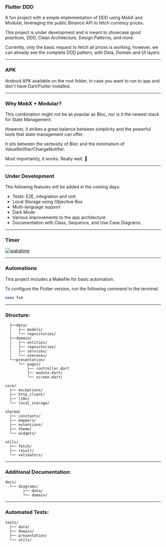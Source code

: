 ### Flutter DDD  

A fun project with a simple implementation of DDD using MobX and Modular, leveraging the public Binance API to fetch currency prices.

This project is under development and is meant to showcase good practices, DDD, Clean Architecture, Design Patterns, and more.

Currently, only the basic request to fetch all prices is working, however, we can already see the complete DDD pattern, with Data, Domain and UI layers.

---
### APK
Android APK available on the root folder, in case you want to run to app and don't have Dart/Flutter installed.

---

### Why MobX + Modular?  

This combination might not be as popular as Bloc, nor is it the newest stack for State Management.  

However, it strikes a great balance between simplicity and the powerful tools that state management can offer.

It sits between the verbosity of Bloc and the minimalism of ValueNotifier/ChangeNotifier.  

Most importantly, it works. Really well. 🚀  

---

### Under Development

The following features will be added in the coming days:

- Tests: E2E, integration and unit
- Local Storage using Objective Box
- Multi-language support
- Dark Mode
- Various improvements to the app architecture
- Documentation with Class, Sequence, and Use Case Diagrams.


---

### Timer

[![wakatime](https://wakatime.com/badge/user/81ee337c-1e3d-460c-9004-b1ee1d921524/project/8e57dd84-45a1-4384-80f0-09216746f224.svg)](https://wakatime.com/badge/user/81ee337c-1e3d-460c-9004-b1ee1d921524/project/8e57dd84-45a1-4384-80f0-09216746f224)

---

### Automations  

This project includes a Makefile for basic automation.  

To configure the Flutter version, run the following command in the terminal:  

```sh
make fvm
```

---
### Structure:

```
  ├──data/
  |   ├── models/
  |   └── repositories/ 
  ├──domain/
  |   ├── entities/
  |   ├── repositories/
  |   ├── services/
  |   └── usecases/
  └──presentation/
      └── page1/
          ├── controller.dart
          ├── module.dart/
          └── screen.dart/

core/
  ├── exceptions/
  ├── http_client/
  ├── l10n/
  └── local_storage/

shared/
  ├── constants/
  ├── mappers/
  ├── extensions/
  ├── theme/
  └── widgets/

utils/
  ├── fetch/
  ├── result/
  └── validators/
```
---
### Additional Documentation:
```
docs/
  └── diagrams/
        ├── data/
        └── domain/
```
---
### Automated Tests:
```
tests/
  ├── data/
  ├── domain/
  ├── presentation/
  └── utils/
```